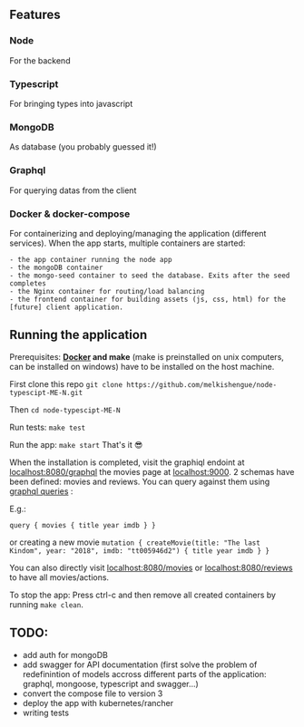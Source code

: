 ## Features
### Node
For the backend
### Typescript
For bringing types into javascript
### MongoDB
As database (you probably guessed it!)
### Graphql
For querying datas from the client
### Docker & docker-compose
For containerizing and deploying/managing the application (different services).
When the app starts, multiple containers are started:

    - the app container running the node app
    - the mongoDB container 
    - the mongo-seed container to seed the database. Exits after the seed completes
    - the Nginx container for routing/load balancing
    - the frontend container for building assets (js, css, html) for the [future] client application.

## Running the application
Prerequisites: **[Docker](https://www.docker.com/) and make** (make is preinstalled on unix computers, can be installed on windows) have to be installed on the host machine.

First clone this repo
 `git clone https://github.com/melkishengue/node-typescipt-ME-N.git`

Then 
 `cd node-typescipt-ME-N`

Run tests:
  `make test`

Run the app:
 `make start` That's it 😎

When the installation is completed, visit the graphiql endoint at [localhost:8080/graphql](localhost:8080/graphql) the movies page at [localhost:9000](localhost:9000).
2 schemas have been defined: movies and reviews. You can query against them using [graphql queries](https://graphql.org/learn/queries/) :

E.g.:

`query {
  movies {
    title
    year
    imdb
  }
}`

or creating a new movie `mutation {
  createMovie(title: "The last Kindom", year: "2018", imdb: "tt005946d2") {
    title
    year
    imdb
  }
}`

You can also directly visit [localhost:8080/movies](localhost:8080/movies) or [localhost:8080/reviews](localhost:8080/reviews)  to have all movies/actions.

To stop the app:
 Press ctrl-c and then remove all created containers by running `make clean`.

## TODO:

- add auth for mongoDB
- add swagger for API documentation (first solve the problem of redefinintion of models accross different parts of the application: graphql, mongoose, typescript and swagger...)
- convert the compose file to version 3
- deploy the app with kubernetes/rancher
- writing tests